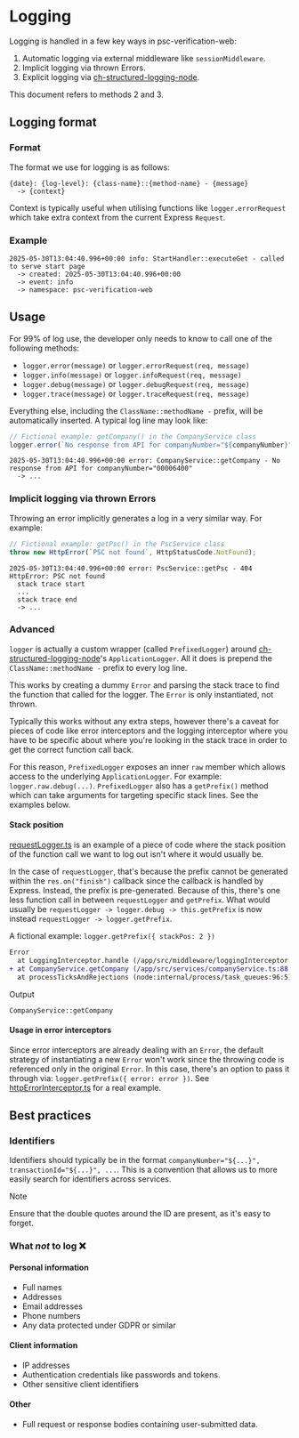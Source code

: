 
# Logging

Logging is handled in a few key ways in psc-verification-web:

1. Automatic logging via external middleware like `sessionMiddleware`.
2. Implicit logging via thrown Errors.
3. Explicit logging via [ch-structured-logging-node](https://github.com/companieshouse/ch-structured-logging-node).

This document refers to methods 2 and 3.

## Logging format

### Format
The format we use for logging is as follows:

```log
{date}: {log-level}: {class-name}::{method-name} - {message}
  -> {context}
```

Context is typically useful when utilising functions like `logger.errorRequest` which take extra context from the current Express `Request`.

### Example
```log
2025-05-30T13:04:40.996+00:00 info: StartHandler::executeGet - called to serve start page
  -> created: 2025-05-30T13:04:40.996+00:00
  -> event: info
  -> namespace: psc-verification-web
```

## Usage
For 99% of log use, the developer only needs to know to call one of the following methods:
* `logger.error(message)` or `logger.errorRequest(req, message)`
* `logger.info(message)` or `logger.infoRequest(req, message)`
* `logger.debug(message)` or `logger.debugRequest(req, message)`
* `logger.trace(message)` or `logger.traceRequest(req, message)`

Everything else, including the `ClassName::methodName -` prefix, will be automatically inserted. A typical log line may look like:

```ts
// Fictional example: getCompany() in the CompanyService class
logger.error(`No response from API for companyNumber="${companyNumber}"`);
```
```
2025-05-30T13:04:40.996+00:00 error: CompanyService::getCompany - No response from API for companyNumber="00006400"
  -> ...
```

### Implicit logging via thrown Errors
Throwing an error implicitly generates a log in a very similar way. For example:
```ts
// Fictional example: getPsc() in the PscService class
throw new HttpError(`PSC not found`, HttpStatusCode.NotFound);
```
```
2025-05-30T13:04:40.996+00:00 error: PscService::getPsc - 404 HttpError: PSC not found
  stack trace start
  ...
  stack trace end
  -> ...
```

### Advanced
`logger` is actually a custom wrapper (called `PrefixedLogger`) around [ch-structured-logging-node](https://github.com/companieshouse/ch-structured-logging-node)'s `ApplicationLogger`. All it does is prepend the `ClassName::methodName -` prefix to every log line.

This works by creating a dummy `Error` and parsing the stack trace to find the function that called for the logger. The `Error` is only instantiated, not thrown.

Typically this works without any extra steps, however there's a caveat for pieces of code like error interceptors and the logging interceptor where you have to be specific about where you're looking in the stack trace in order to get the correct function call back.

For this reason, `PrefixedLogger` exposes an inner `raw` member which allows access to the underlying `ApplicationLogger`. For example: `logger.raw.debug(...)`. `PrefixedLogger` also has a `getPrefix()` method which can take arguments for targeting specific stack lines. See the examples below.

#### Stack position
[requestLogger.ts](https://github.com/companieshouse/psc-verification-web/blob/main/src/middleware/requestLogger.ts) is an example of a piece of code where the stack position of the function call we want to log out isn't where it would usually be. 

In the case of `requestLogger`, that's because the prefix cannot be generated within the `res.on("finish")` callback since the callback is handled by Express. Instead, the prefix is pre-generated. Because of this, there's one less function call in between `requestLogger` and `getPrefix`. What would usually be `requestLogger -> logger.debug -> this.getPrefix` is now instead `requestLogger -> logger.getPrefix`.

A fictional example: `logger.getPrefix({ stackPos: 2 })`

```diff
Error
  at LoggingInterceptor.handle (/app/src/middleware/loggingInterceptor.ts:42:15)
+ at CompanyService.getCompany (/app/src/services/companyService.ts:88:22)
  at processTicksAndRejections (node:internal/process/task_queues:96:5)
```
Output
```
CompanyService::getCompany
```

#### Usage in error interceptors
Since error interceptors are already dealing with an `Error`, the default strategy of instantiating a new `Error` won't work since the throwing code is referenced only in the original `Error`. In this case, there's an option to pass it through via: `logger.getPrefix({ error: error })`. See [httpErrorInterceptor.ts](https://github.com/companieshouse/psc-verification-web/blob/main/src/middleware/error-interceptors/httpErrorInterceptor.ts) for a real example.

## Best practices

### Identifiers
Identifiers should typically be in the format `companyNumber="${...}", transactionId="${...}", ...`. This is a convention that allows us to more easily search for identifiers across services.

> [!NOTE]  
> Ensure that the double quotes around the ID are present, as it's easy to forget.

### What *not* to log :x:

#### Personal information
- Full names
- Addresses
- Email addresses
- Phone numbers
- Any data protected under GDPR or similar

#### Client information
- IP addresses
- Authentication credentials like passwords and tokens.
- Other sensitive client identifiers

#### Other
- Full request or response bodies containing user-submitted data.
